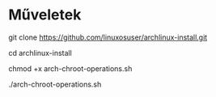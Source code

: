 # Műveletek

git clone https://github.com/linuxosuser/archlinux-install.git

cd archlinux-install

chmod +x arch-chroot-operations.sh

./arch-chroot-operations.sh
